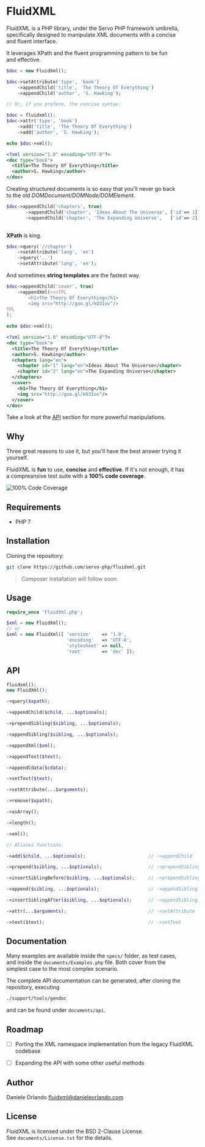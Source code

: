 # FluidXML

FluidXML is a PHP library, under the Servo PHP framework umbrella,  
specifically designed to manipulate XML documents with a concise  
and fluent interface.

It leverages XPath and the fluent programming pattern to be fun  
and effective.

```php
$doc = new FluidXml();

$doc->setAttribute('type', 'book')
    ->appendChild('title', 'The Theory Of Everything')
    ->appendChild('author', 'S. Hawking');

// Or, if you prefere, the concise syntax:

$doc = fluidxml();
$doc->attr('type', 'book')
    ->add('title', 'The Theory Of Everything')
    ->add('author', 'S. Hawking');

echo $doc->xml();
```

```xml
<?xml version="1.0" encoding="UTF-8"?>
<doc type="book">
  <title>The Theory Of Everything</title>
  <author>S. Hawking</author>
</doc>
```

Creating structured documents is so easy that you'll never go back  
to the old _DOMDocument/DOMNode/DOMElement_.

```php
$doc->appendChild('chapters', true)
       ->appendChild('chapter', 'Ideas About The Universe', ['id'=> 1])
       ->appendChild('chapter', 'The Expanding Universe',   ['id'=> 2]);
         
```

**XPath** is king.

```php
$doc->query('//chapter')
    ->setAttribute('lang', 'en')
    ->query('..')
    ->setAttribute('lang', 'en');
```

And sometimes **string templates** are the fastest way.

```php
$doc->appendChild('cover', true)
    ->appendXml(<<<TPL
        <h1>The Theory Of Everything</h1>
        <img src="http://goo.gl/kO3Iov"/>
TPL
);
    
echo $doc->xml();
```

```xml
<?xml version="1.0" encoding="UTF-8"?>
<doc type="book">
  <title>The Theory Of Everything</title>
  <author>S. Hawking</author>
  <chapters lang="en">
    <chapter id="1" lang="en">Ideas About The Universe</chapter>
    <chapter id="2" lang="en">The Expanding Universe</chapter>
  </chapters>
  <cover>
    <h1>The Theory Of Everything</h1>
    <img src="http://goo.gl/kO3Iov"/>
  </cover>
</doc>
```

Take a look at the [API][api] section for more powerful manipulations.


## Why
Three great reasons to use it, but you'll have the best answer
trying it yourself.

FluidXML is **fun** to use, **concise** and **effective**. If it's not enough, it has  
a compreansive test suite with a **100% code coverage**.

![100% Code Coverage](https://bytebucket.org/daniele_orlando/hosting/raw/a4a7f61de3793ec143ddcb75037da11abe434e23/FluidXML_code_coverage.png)


## Requirements
* PHP 7


## Installation
Cloning the repository:
```sh
git clone https://github.com/servo-php/fluidxml.git
```

> Composer installation will follow soon.


## Usage
```php
require_once 'FluidXml.php';

$xml = new FluidXml();
// or
$xml = new FluidXml([ 'version'    => '1.0',
                      'encoding'   => 'UTF-8',
                      'stylesheet' => null,
                      'root'       => 'doc' ]);
```


## API
```php
fluidxml();
new FluidXml();

->query($xpath);

->appendChild($child, ...$optionals);

->prependSibling($sibling, ...$optionals);

->appendSibling($sibling, ...$optionals);

->appendXml($xml);

->appendText($text);

->appendCdata($cdata);

->setText($text);

->setAttribute(...$arguments);

->remove($xpath);

->asArray();

->length();

->xml();
```

```php
// Aliases functions.

->add($child, ...$optionals);                       // ->appendChild

->prepend($sibling, ...$optionals);                 // ->prependSibling

->insertSiblingBefore($sibling, ...$optionals);     // ->prependSibling

->append($sibling, ...$optionals);                  // ->appendSibling

->insertSiblingAfter($sibling, ...$optionals);      // ->appendSibling

->attr(...$arguments);                              // ->setAttribute

->text($text);                                      // ->setText
```

## Documentation
Many examples are available inside the `specs/` folder, as test cases,  
and inside the `documents/Examples.php` file. Both cover from the  
simplest case to the most complex scenario.

The complete API documentation can be generated, after cloning the  
repository, executing
```sh
./support/tools/gendoc
```
and can be found under `documents/api`.


## Roadmap
* [ ] Porting the XML namespace implementation from the legacy FluidXML codebase
* [ ] Expanding the API with some other useful methods


## Author
Daniele Orlando <fluidxml@danieleorlando.com>


## License
FluidXML is licensed under the BSD 2-Clause License.  
See `documents/License.txt` for the details.


[api]: #api
[email]: mailto:fluidxml(at)danieleorlando.com
